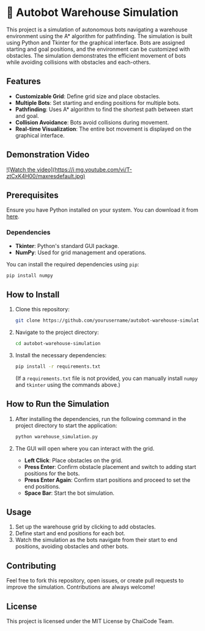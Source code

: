 # 🤖 Autobot Warehouse Simulation

This project is a simulation of autonomous bots navigating a warehouse environment using the A* algorithm for pathfinding. The simulation is built using Python and Tkinter for the graphical interface. Bots are assigned starting and goal positions, and the environment can be customized with obstacles. The simulation demonstrates the efficient movement of bots while avoiding collisions with obstacles and each-others.

## Features

- **Customizable Grid**: Define grid size and place obstacles.
- **Multiple Bots**: Set starting and ending positions for multiple bots.
- **Pathfinding**: Uses A* algorithm to find the shortest path between start and goal.
- **Collision Avoidance**: Bots avoid collisions during movement.
- **Real-time Visualization**: The entire bot movement is displayed on the graphical interface.

## Demonstration Video

[![Watch the video](https://i mg.youtube.com/vi/T-ztCxK4H00/maxresdefault.jpg)](https://youtu.be/T-ztCxK4H00?si=CKOS-FWeSMNJ6NH)

## Prerequisites

Ensure you have Python installed on your system. You can download it from [here](https://www.python.org/downloads/).

### Dependencies

- **Tkinter**: Python's standard GUI package.
- **NumPy**: Used for grid management and operations.

You can install the required dependencies using `pip`:

```bash
pip install numpy
```

## How to Install

1. Clone this repository:

   ```bash
   git clone https://github.com/yourusername/autobot-warehouse-simulation.git
   ```

2. Navigate to the project directory:

   ```bash
   cd autobot-warehouse-simulation
   ```

3. Install the necessary dependencies:

   ```bash
   pip install -r requirements.txt
   ```

   (If a `requirements.txt` file is not provided, you can manually install `numpy` and `tkinter` using the commands above.)

## How to Run the Simulation

1. After installing the dependencies, run the following command in the project directory to start the application:

   ```bash
   python warehouse_simulation.py
   ```

2. The GUI will open where you can interact with the grid.

   - **Left Click**: Place obstacles on the grid.
   - **Press Enter**: Confirm obstacle placement and switch to adding start positions for the bots.
   - **Press Enter Again**: Confirm start positions and proceed to set the end positions.
   - **Space Bar**: Start the bot simulation.

## Usage

1. Set up the warehouse grid by clicking to add obstacles.
2. Define start and end positions for each bot.
3. Watch the simulation as the bots navigate from their start to end positions, avoiding obstacles and other bots.

## Contributing

Feel free to fork this repository, open issues, or create pull requests to improve the simulation. Contributions are always welcome!

## License

This project is licensed under the MIT License by ChaiCode Team.
